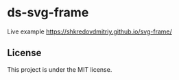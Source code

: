 # ds-svg-frame

Live example https://shkredovdmitriy.github.io/svg-frame/

## License

This project is under the MIT license.

